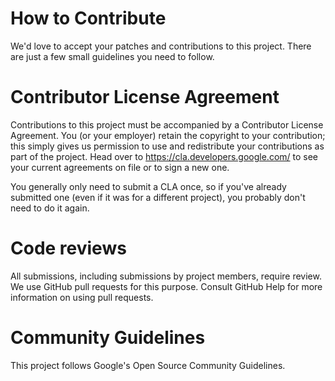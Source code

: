 # How to Contribute
We'd love to accept your patches and contributions to this project. There are just a few small guidelines you need to follow.

# Contributor License Agreement
Contributions to this project must be accompanied by a Contributor License Agreement. You (or your employer) retain the copyright to your contribution; this simply gives us permission to use and redistribute your contributions as part of the project. Head over to https://cla.developers.google.com/ to see your current agreements on file or to sign a new one.

You generally only need to submit a CLA once, so if you've already submitted one (even if it was for a different project), you probably don't need to do it again.

# Code reviews
All submissions, including submissions by project members, require review. We use GitHub pull requests for this purpose. Consult GitHub Help for more information on using pull requests.

# Community Guidelines
This project follows Google's Open Source Community Guidelines.
